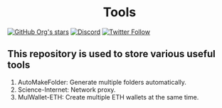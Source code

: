 <h1 align="center">Tools</h1>

[![GitHub Org's stars](https://img.shields.io/github/stars/DiaoSuYu?style=social)](https://github.com/DiaoSuYu) [![Discord](https://img.shields.io/discord/965149031498125322?label=Discord&logo=discord&style=social)](https://discord.gg/PVrqDnQSXD) [![Twitter Follow](https://img.shields.io/twitter/follow/suiyue365?style=social)](https://twitter.com/suiyue365)


## This repository is used to store various useful tools

1. AutoMakeFolder: Generate multiple folders automatically.
2. Science-Internet: Network proxy.
3. MulWallet-ETH: Create multiple ETH wallets at the same time.

